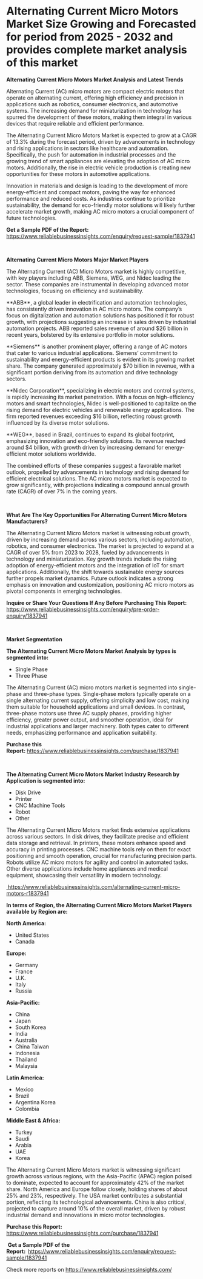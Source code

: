 <p><h1>Alternating Current Micro Motors Market Size Growing and Forecasted for period from 2025 - 2032 and provides complete market analysis of this market</h1></p><p><strong>Alternating Current Micro Motors Market Analysis and Latest Trends</strong></p>
<p><p>Alternating Current (AC) micro motors are compact electric motors that operate on alternating current, offering high efficiency and precision in applications such as robotics, consumer electronics, and automotive systems. The increasing demand for miniaturization in technology has spurred the development of these motors, making them integral in various devices that require reliable and efficient performance.</p><p>The Alternating Current Micro Motors Market is expected to grow at a CAGR of 13.3% during the forecast period, driven by advancements in technology and rising applications in sectors like healthcare and automation. Specifically, the push for automation in industrial processes and the growing trend of smart appliances are elevating the adoption of AC micro motors. Additionally, the rise in electric vehicle production is creating new opportunities for these motors in automotive applications. </p><p>Innovation in materials and design is leading to the development of more energy-efficient and compact motors, paving the way for enhanced performance and reduced costs. As industries continue to prioritize sustainability, the demand for eco-friendly motor solutions will likely further accelerate market growth, making AC micro motors a crucial component of future technologies.</p></p>
<p><strong>Get a Sample PDF of the Report:&nbsp;</strong> <a href="https://www.reliablebusinessinsights.com/enquiry/request-sample/1837941?utm_campaign=2303&utm_medium=2&utm_source=Github&utm_content=ia&utm_term=28022025&utm_id=alternating-current-micro-motors">https://www.reliablebusinessinsights.com/enquiry/request-sample/1837941</a></p>
<p>&nbsp;</p>
<p><strong>Alternating Current Micro Motors Major Market Players</strong></p>
<p><p>The Alternating Current (AC) Micro Motors market is highly competitive, with key players including ABB, Siemens, WEG, and Nidec leading the sector. These companies are instrumental in developing advanced motor technologies, focusing on efficiency and sustainability. </p><p>**ABB**, a global leader in electrification and automation technologies, has consistently driven innovation in AC micro motors. The company’s focus on digitalization and automation solutions has positioned it for robust growth, with projections suggesting an increase in sales driven by industrial automation projects. ABB reported sales revenue of around $26 billion in recent years, bolstered by its extensive portfolio in motor solutions.</p><p>**Siemens** is another prominent player, offering a range of AC motors that cater to various industrial applications. Siemens’ commitment to sustainability and energy-efficient products is evident in its growing market share. The company generated approximately $70 billion in revenue, with a significant portion deriving from its automation and drive technology sectors.</p><p>**Nidec Corporation**, specializing in electric motors and control systems, is rapidly increasing its market penetration. With a focus on high-efficiency motors and smart technologies, Nidec is well-positioned to capitalize on the rising demand for electric vehicles and renewable energy applications. The firm reported revenues exceeding $16 billion, reflecting robust growth influenced by its diverse motor solutions.</p><p>**WEG**, based in Brazil, continues to expand its global footprint, emphasizing innovation and eco-friendly solutions. Its revenue reached around $4 billion, with growth driven by increasing demand for energy-efficient motor solutions worldwide.</p><p>The combined efforts of these companies suggest a favorable market outlook, propelled by advancements in technology and rising demand for efficient electrical solutions. The AC micro motors market is expected to grow significantly, with projections indicating a compound annual growth rate (CAGR) of over 7% in the coming years.</p></p>
<p>&nbsp;</p>
<p><strong>What Are The Key Opportunities For Alternating Current Micro Motors Manufacturers?</strong></p>
<p><p>The Alternating Current Micro Motors market is witnessing robust growth, driven by increasing demand across various sectors, including automation, robotics, and consumer electronics. The market is projected to expand at a CAGR of over 5% from 2023 to 2028, fueled by advancements in technology and miniaturization. Key growth trends include the rising adoption of energy-efficient motors and the integration of IoT for smart applications. Additionally, the shift towards sustainable energy sources further propels market dynamics. Future outlook indicates a strong emphasis on innovation and customization, positioning AC micro motors as pivotal components in emerging technologies.</p></p>
<p><strong>Inquire or Share Your Questions If Any Before Purchasing This Report:</strong> <a href="https://www.reliablebusinessinsights.com/enquiry/pre-order-enquiry/1837941?utm_campaign=2303&utm_medium=2&utm_source=Github&utm_content=ia&utm_term=28022025&utm_id=alternating-current-micro-motors">https://www.reliablebusinessinsights.com/enquiry/pre-order-enquiry/1837941</a></p>
<p>&nbsp;</p>
<p><strong>Market Segmentation</strong></p>
<p><strong>The Alternating Current Micro Motors Market Analysis by types is segmented into:</strong></p>
<p><ul><li>Single Phase</li><li>Three Phase</li></ul></p>
<p><p>The Alternating Current (AC) micro motors market is segmented into single-phase and three-phase types. Single-phase motors typically operate on a single alternating current supply, offering simplicity and low cost, making them suitable for household applications and small devices. In contrast, three-phase motors use three AC supply phases, providing higher efficiency, greater power output, and smoother operation, ideal for industrial applications and larger machinery. Both types cater to different needs, emphasizing performance and application suitability.</p></p>
<p><strong>Purchase this Report:&nbsp;</strong><a href="https://www.reliablebusinessinsights.com/purchase/1837941?utm_campaign=2303&utm_medium=2&utm_source=Github&utm_content=ia&utm_term=28022025&utm_id=alternating-current-micro-motors">https://www.reliablebusinessinsights.com/purchase/1837941</a></p>
<p>&nbsp;</p>
<p><strong>The Alternating Current Micro Motors Market Industry Research by Application is segmented into:</strong></p>
<p><ul><li>Disk Drive</li><li>Printer</li><li>CNC Machine Tools</li><li>Robot</li><li>Other</li></ul></p>
<p><p>The Alternating Current Micro Motors market finds extensive applications across various sectors. In disk drives, they facilitate precise and efficient data storage and retrieval. In printers, these motors enhance speed and accuracy in printing processes. CNC machine tools rely on them for exact positioning and smooth operation, crucial for manufacturing precision parts. Robots utilize AC micro motors for agility and control in automated tasks. Other diverse applications include home appliances and medical equipment, showcasing their versatility in modern technology.</p></p>
<p><a href="https://www.reliablebusinessinsights.com/alternating-current-micro-motors-r1837941?utm_campaign=2303&utm_medium=2&utm_source=Github&utm_content=ia&utm_term=28022025&utm_id=alternating-current-micro-motors">&nbsp;https://www.reliablebusinessinsights.com/alternating-current-micro-motors-r1837941</a></p>
<p><strong>In terms of Region, the Alternating Current Micro Motors Market Players available by Region are:</strong></p>
<p>
    <p> <strong> North America: </strong>
        <ul>
            <li>United States</li>
            <li>Canada</li>
        </ul>
        </p> 
    <p> <strong> Europe: </strong>
        <ul>
            <li>Germany</li>
            <li>France</li>
            <li>U.K.</li>
            <li>Italy</li>
            <li>Russia</li>
        </ul>
        </p> 
    <p> <strong> Asia-Pacific: </strong>
        <ul>
            <li>China</li>
            <li>Japan</li>
            <li>South Korea</li>
            <li>India</li>
            <li>Australia</li>
            <li>China Taiwan</li>
            <li>Indonesia</li>
            <li>Thailand</li>
            <li>Malaysia</li>
        </ul>
        </p> 
    <p> <strong> Latin America: </strong>
        <ul>
            <li>Mexico</li>
            <li>Brazil</li>
            <li>Argentina Korea</li>
            <li>Colombia</li>
        </ul>
        </p> 
    <p> <strong> Middle East & Africa: </strong>
        <ul>
            <li>Turkey</li>
            <li>Saudi</li>
            <li>Arabia</li>
            <li>UAE</li>
            <li>Korea</li>
        </ul>
    </p>
    </p>
<p><p>The Alternating Current Micro Motors market is witnessing significant growth across various regions, with the Asia-Pacific (APAC) region poised to dominate, expected to account for approximately 42% of the market share. North America and Europe follow closely, holding shares of about 25% and 23%, respectively. The USA market contributes a substantial portion, reflecting its technological advancements. China is also critical, projected to capture around 10% of the overall market, driven by robust industrial demand and innovations in micro motor technologies.</p></p>
<p><strong>Purchase this Report: </strong><a href="https://www.reliablebusinessinsights.com/purchase/1837941?utm_campaign=2303&utm_medium=2&utm_source=Github&utm_content=ia&utm_term=28022025&utm_id=alternating-current-micro-motors">https://www.reliablebusinessinsights.com/purchase/1837941</a></p>
<p>&nbsp;<strong>Get a Sample PDF of the Report:&nbsp;&nbsp;</strong><a href="https://www.reliablebusinessinsights.com/enquiry/request-sample/1837941?utm_campaign=2303&utm_medium=2&utm_source=Github&utm_content=ia&utm_term=28022025&utm_id=alternating-current-micro-motors">https://www.reliablebusinessinsights.com/enquiry/request-sample/1837941</a></p>
<p><strong></strong></p>
<p>Check more reports on <a href="https://www.reliablebusinessinsights.com/?utm_campaign=2303&utm_medium=2&utm_source=Github&utm_content=ia&utm_term=28022025&utm_id=alternating-current-micro-motors">https://www.reliablebusinessinsights.com/</a></p>